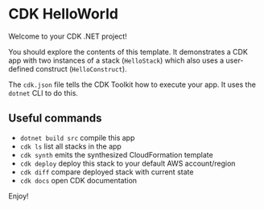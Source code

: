 # CDK HelloWorld

Welcome to your CDK .NET project!

You should explore the contents of this template. It demonstrates a CDK app with two instances of
a stack (`HelloStack`) which also uses a user-defined construct (`HelloConstruct`).

The `cdk.json` file tells the CDK Toolkit how to execute your app. It uses the `dotnet` CLI to do this.

## Useful commands

- `dotnet build src` compile this app
- `cdk ls`           list all stacks in the app
- `cdk synth`        emits the synthesized CloudFormation template
- `cdk deploy`       deploy this stack to your default AWS account/region
- `cdk diff`         compare deployed stack with current state
- `cdk docs`         open CDK documentation

Enjoy!

